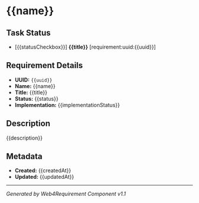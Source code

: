 # {{name}}

## Task Status
- [{{statusCheckbox}}] **{{title}}** [requirement:uuid:{{uuid}}]

## Requirement Details

- **UUID:** `{{uuid}}`
- **Name:** {{name}}
- **Title:** {{title}}
- **Status:** {{status}}
- **Implementation:** {{implementationStatus}}

## Description

{{description}}

## Metadata

- **Created:** {{createdAt}}
- **Updated:** {{updatedAt}}

---

*Generated by Web4Requirement Component v1.1*
